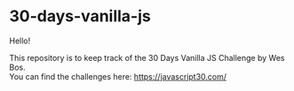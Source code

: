 # 30-days-vanilla-js

Hello!   

This repository is to keep track of the 30 Days Vanilla JS Challenge by Wes Bos.   
You can find the challenges here: https://javascript30.com/
